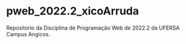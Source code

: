 # pweb_2022.2_xicoArruda
 Repositorio da Disciplina de Programação Web de 2022.2 da UFERSA Campus Angicos.
